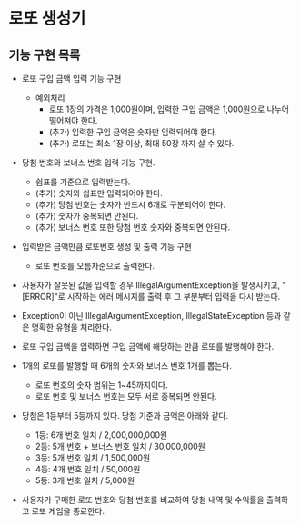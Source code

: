 # 로또 생성기



## 기능 구현 목록


* 로또 구입 금액 입력 기능 구현
  * 예외처리
    * 로또 1장의 가격은 1,000원이며, 입력한 구입 금액은 1,000원으로 나누어 떨어져야 한다.
    * (추가) 입력한 구입 금액은 숫자만 입력되어야 한다.
    * (추가) 로또는 최소 1장 이상, 최대 50장 까지 살 수 있다.


* 당첨 번호와 보너스 번호 입력 기능 구현.
  * 쉼표를 기준으로 입력받는다.
  * (추가) 숫자와 쉽표만 입력되어야 한다.
  * (추가) 당첨 번호는 숫자가 반드시 6개로 구분되어야 한다.
  * (추가) 숫자가 중복되면 안된다.
  * (추가) 보너스 번호 또한 당첨 번호 숫자와 중복되면 안된다.


* 입력받은 금액만큼 로또번호 생성 및 출력 기능 구현
  * 로또 번호를 오름차순으로 출력한다.


* 사용자가 잘못된 값을 입력할 경우 IllegalArgumentException을 발생시키고, "[ERROR]"로 시작하는 에러 메시지를 출력 후 그 부분부터 입력을 다시 받는다.
* Exception이 아닌 IllegalArgumentException, IllegalStateException 등과 같은 명확한 유형을 처리한다.


* 로또 구입 금액을 입력하면 구입 금액에 해당하는 만큼 로또를 발행해야 한다.


* 1개의 로또를 발행할 때 6개의 숫자와 보너스 번호 1개를 뽑는다.
  * 로또 번호의 숫자 범위는 1~45까지이다.
  * 로또 번호 및 보너스 번호는 모두 서로 중복되면 안된다.


* 당첨은 1등부터 5등까지 있다. 당첨 기준과 금액은 아래와 같다.
  * 1등: 6개 번호 일치 / 2,000,000,000원
  * 2등: 5개 번호 + 보너스 번호 일치 / 30,000,000원
  * 3등: 5개 번호 일치 / 1,500,000원
  * 4등: 4개 번호 일치 / 50,000원
  * 5등: 3개 번호 일치 / 5,000원


* 사용자가 구매한 로또 번호와 당첨 번호를 비교하여 당첨 내역 및 수익률을 출력하고 로또 게임을 종료한다.
